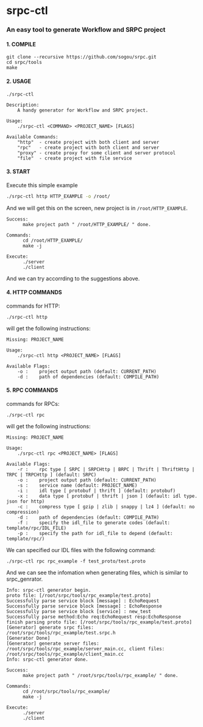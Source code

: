 # srpc-ctl

### An easy tool to generate Workflow and SRPC project

#### 1. COMPILE

```
git clone --recursive https://github.com/sogou/srpc.git
cd srpc/tools
make
```

#### 2. USAGE

```
./srpc-ctl
```

```
Description:
    A handy generator for Workflow and SRPC project.

Usage:
    ./srpc-ctl <COMMAND> <PROJECT_NAME> [FLAGS]

Available Commands:
    "http"  - create project with both client and server
    "rpc"   - create project with both client and server
    "proxy" - create proxy for some client and server protocol
    "file"  - create project with file service
```

#### 3. START

Execute this simple example

```sh
./srpc-ctl http HTTP_EXAMPLE -o /root/
```

And we will get this on the screen, new project is in `/root/HTTP_EXAMPLE`.

```
Success:
      make project path " /root/HTTP_EXAMPLE/ " done.

Commands:
      cd /root/HTTP_EXAMPLE/
      make -j

Execute:
      ./server
      ./client
```

And we can try accorrding to the suggestions above.

#### 4. HTTP COMMANDS

commands for HTTP:

```
./srpc-ctl http
```

will get the following instructions:

```
Missing: PROJECT_NAME

Usage:
    ./srpc-ctl http <PROJECT_NAME> [FLAGS]

Available Flags:
    -o :    project output path (default: CURRENT_PATH)
    -d :    path of dependencies (default: COMPILE_PATH)
```

#### 5. RPC COMMANDS

commands for RPCs:

```
./srpc-ctl rpc
```

will get the following instructions:

```
Missing: PROJECT_NAME

Usage:
    ./srpc-ctl rpc <PROJECT_NAME> [FLAGS]

Available Flags:
    -r :    rpc type [ SRPC | SRPCHttp | BRPC | Thrift | ThriftHttp | TRPC | TRPCHttp ] (default: SRPC)
    -o :    project output path (default: CURRENT_PATH)
    -s :    service name (default: PROJECT_NAME)
    -i :    idl type [ protobuf | thrift ] (default: protobuf)
    -x :    data type [ protobuf | thrift | json ] (default: idl type. json for http)
    -c :    compress type [ gzip | zlib | snappy | lz4 ] (default: no compression)
    -d :    path of dependencies (default: COMPILE_PATH)
    -f :    specify the idl_file to generate codes (default: template/rpc/IDL_FILE)
    -p :    specify the path for idl_file to depend (default: template/rpc/)
```

We can specified our IDL files with the following command:

```
./srpc-ctl rpc rpc_example -f test_proto/test.proto 
```

And we can see the infomation when generating files, which is similar to srpc_genrator.

```
Info: srpc-ctl generator begin.
proto file: [/root/srpc/tools/rpc_example/test.proto]
Successfully parse service block [message] : EchoRequest
Successfully parse service block [message] : EchoResponse
Successfully parse service block [service] : new_test
Successfully parse method:Echo req:EchoRequest resp:EchoResponse
finish parsing proto file: [/root/srpc/tools/rpc_example/test.proto]
[Generator] generate srpc files: /root/srpc/tools/rpc_example/test.srpc.h 
[Generator Done]
[Generator] generate server files: /root/srpc/tools/rpc_example/server_main.cc, client files: /root/srpc/tools/rpc_example/client_main.cc
Info: srpc-ctl generator done.

Success:
      make project path " /root/srpc/tools/rpc_example/ " done.

Commands:
      cd /root/srpc/tools/rpc_example/
      make -j

Execute:
      ./server
      ./client
```

